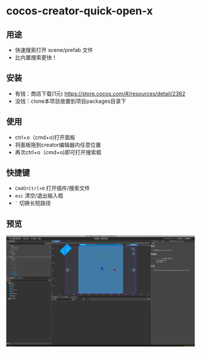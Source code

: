 # cocos-creator-quick-open-x

## 用途
- 快速搜索打开 scene/prefab 文件
- 比内置搜索更快！

## 安装
- 有钱：商店下载(1元) https://store.cocos.com/#/resources/detail/2362
- 没钱：clone本项目放置到项目packages目录下

## 使用
- ctrl+o（cmd+o)打开面板
- 将面板拖到creator编辑器内任意位置
- 再次ctrl+o（cmd+o)即可打开搜索框
    
## 快捷键
- `CmdOrCtrl+O` 打开插件/搜索文件
- `esc` 清空/退出输入框
- `` ` `` 切换长短路径

## 预览

![preview](./preview.gif)
